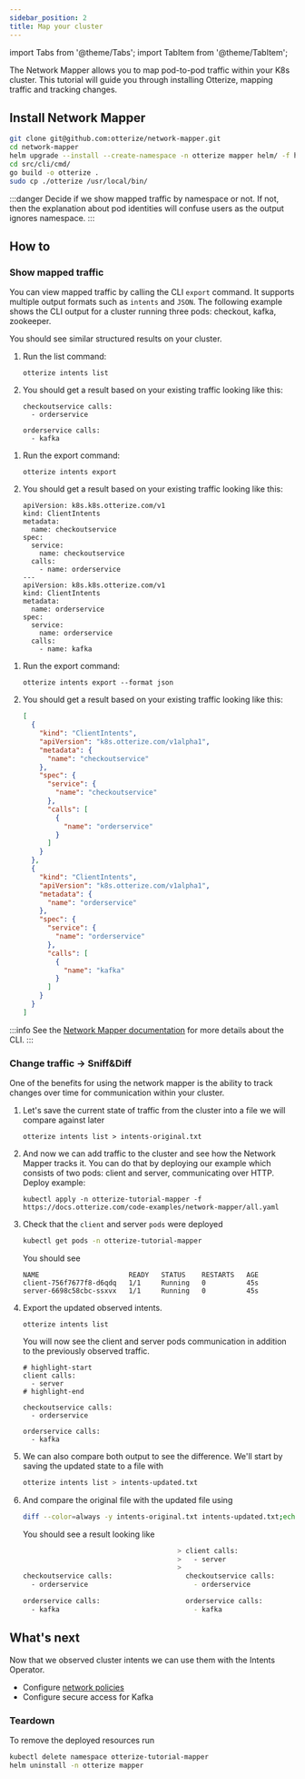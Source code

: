 ```yaml
---
sidebar_position: 2
title: Map your cluster
---
```

import Tabs from '@theme/Tabs';
import TabItem from '@theme/TabItem';

The Network Mapper allows you to map pod-to-pod traffic within your K8s cluster. This tutorial will guide you
through installing Otterize, mapping traffic and tracking changes.

## Install Network Mapper

```bash
git clone git@github.com:otterize/network-mapper.git
cd network-mapper
helm upgrade --install --create-namespace -n otterize mapper helm/ -f helm/values.yaml
cd src/cli/cmd/
go build -o otterize .
sudo cp ./otterize /usr/local/bin/
```

:::danger
Decide if we show mapped traffic by namespace or not. If not, then the explanation about pod identities will confuse
users as the output ignores namespace.
:::

## How to

### Show mapped traffic

You can view mapped traffic by calling the CLI `export` command. It supports multiple output formats such as `intents`
and `JSON`.
The following example shows the CLI output for a cluster running three pods: checkout, kafka, zookeeper.

You should see similar structured results on your cluster.

<Tabs>
  <TabItem value="plain" label="Plain" default>

1. Run the list command:

   ```shell
   otterize intents list
   ```
2. You should get a result based on your existing traffic looking like this:
   ```shell
   checkoutservice calls:
     - orderservice
   
   orderservice calls:
     - kafka
   ```

</TabItem>
  <TabItem value="intents" label="Intents" default>

1. Run the export command:

   ```shell
   otterize intents export
   ```
2. You should get a result based on your existing traffic looking like this:
   ```shell
   apiVersion: k8s.k8s.otterize.com/v1
   kind: ClientIntents
   metadata:
     name: checkoutservice
   spec:
     service:
       name: checkoutservice
     calls:
       - name: orderservice
   ---
   apiVersion: k8s.k8s.otterize.com/v1
   kind: ClientIntents
   metadata:
     name: orderservice
   spec:
     service:
       name: orderservice
     calls:
       - name: kafka
   ```

</TabItem>
  <TabItem value="json" label="JSON">

1. Run the export command:
   ```shell
   otterize intents export --format json
   ```
2. You should get a result based on your existing traffic looking like this:

   ```json
   [
     {
       "kind": "ClientIntents",
       "apiVersion": "k8s.otterize.com/v1alpha1",
       "metadata": {
         "name": "checkoutservice"
       },
       "spec": {
         "service": {
           "name": "checkoutservice"
         },
         "calls": [
           {
             "name": "orderservice"
           }
         ]
       }
     },
     {
       "kind": "ClientIntents",
       "apiVersion": "k8s.otterize.com/v1alpha1",
       "metadata": {
         "name": "orderservice"
       },
       "spec": {
         "service": {
           "name": "orderservice"
         },
         "calls": [
           {
             "name": "kafka"
           }
         ]
       }
     }
   ]
   ```

</TabItem>
</Tabs>

:::info
See the [Network Mapper documentation](/documentation/network-mapper/intro) for more details about the CLI.
:::

### Change traffic -> Sniff&Diff

One of the benefits for using the network mapper is the ability to track changes over time for communication within your
cluster.

1. Let's save the current state of traffic from the cluster into a file we will compare against later
   ```shell
   otterize intents list > intents-original.txt
   ```


2. And now we can add traffic to the cluster and see how the Network Mapper tracks it. You can do that by deploying our
   example
   which consists of two pods: client and server, communicating over HTTP. Deploy example:
   ```shell
   kubectl apply -n otterize-tutorial-mapper -f https://docs.otterize.com/code-examples/network-mapper/all.yaml
   ```
3. Check that the `client` and server `pods` were deployed
   ```bash
   kubectl get pods -n otterize-tutorial-mapper
   ```
   You should see
   ```
   NAME                      READY   STATUS    RESTARTS   AGE
   client-756f7677f8-d6qdq   1/1     Running   0          45s
   server-6698c58cbc-ssxvx   1/1     Running   0          45s
   ```
4. Export the updated observed intents.
   ```shell
   otterize intents list
   ```
   You will now see the client and server pods communication in addition
   to the previously observed traffic.
   ```shell
   # highlight-start
   client calls:
     - server
   # highlight-end
   
   checkoutservice calls:
     - orderservice
   
   orderservice calls:
     - kafka
   ```
5. We can also compare both output to see the difference. We'll start by saving the updated state to a file with
   ```bash
   otterize intents list > intents-updated.txt
   ```
6. And compare the original file with the updated file using
   ```bash
   diff --color=always -y intents-original.txt intents-updated.txt;echo
   ```
   You should see a result looking like
   ```bash
                                         > client calls:
                                         >   - server
                                         >
   checkoutservice calls:                  checkoutservice calls:
     - orderservice                          - orderservice

   orderservice calls:                     orderservice calls:
     - kafka                                 - kafka
      ```

## What's next

<!-- [Intents Operator](/documentation/intents-operator): -->
Now that we observed cluster intents we can use them with the Intents Operator.

- Configure [network policies](/documentation/getting-started/network-policies)
- Configure secure access for Kafka

### Teardown

To remove the deployed resources run

```bash
kubectl delete namespace otterize-tutorial-mapper
helm uninstall -n otterize mapper
```